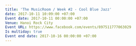 ```yaml
---
title: 'The MusicRoom / Week #2 - Cool Blue Jazz'
date: 2017-10-11 10:09:00 +07:00
Event date: 2017-10-11 00:00:00 +07:00
Venue: Hanoi Rock City
Event URL: https://www.facebook.com/events/897511777063029
Is multiday: true
Event end date: 2017-10-16 00:00:00 +07:00
---
```


